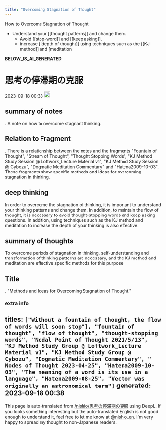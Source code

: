```yaml
---
title: "Overcoming Stagnation of Thought"
---
```


How to Overcome Stagnation of Thought
- Understand your [[thought patterns]] and change them.
    - Avoid [[stop-word]] and [[keep asking]].
    - Increase [[depth of thought]] using techniques such as the [[KJ method]] and [meditation

__BELOW_IS_AI_GENERATED__
# 思考の停滞期の克服
 2023-09-18 00:38 <img src='https://scrapbox.io/api/pages/nishio-en/omni/icon' alt='omni.icon' height="19.5"/>
## summary of notes
.
A note on how to overcome stagnant thinking.

## Relation to Fragment
.
There is a relationship between the notes and the fragments "Fountain of Thought", "Stream of Thought", "Thought Stopping Words", "KJ Method Study Session @ Loftwork_Lecture Material v1", "KJ Method Study Session @ Cybozu", "Dogmatic Meditation Commentary" and "Hatena2009-10-03". These fragments show specific methods and ideas for overcoming stagnation in thinking.

## deep thinking
In order to overcome the stagnation of thinking, it is important to understand your thinking patterns and change them. In addition, to maintain the flow of thought, it is necessary to avoid thought-stopping words and keep asking questions. In addition, using techniques such as the KJ method and meditation to increase the depth of your thinking is also effective.

## summary of thoughts
To overcome periods of stagnation in thinking, self-understanding and transformation of thinking patterns are necessary, and the KJ method and meditation are effective specific methods for this purpose.

## Title
.
"Methods and Ideas for Overcoming Stagnation of Thought."

### extra info
titles: `["Without a fountain of thought, the flow of words will soon stop"], "fountain of thought", "flow of thought", "thought-stopping words", "Nodal Point of Thought 2021/5/13", "KJ Method Study Group @ Loftwork_Lecture Material v1", "KJ Method Study Group @ Cybozu", "Dogmatic Meditation Commentary", " Nodes of Thought 2023-04-25", "Hatena2009-10-03", "The meaning of a word is its use in a language", "Hatena2009-08-25", "Vector was originally an astronomical term"]`
generated: 2023-09-18 00:38
---
This page is auto-translated from [/nishio/思考の停滞期の克服](https://scrapbox.io/nishio/思考の停滞期の克服) using DeepL. If you looks something interesting but the auto-translated English is not good enough to understand it, feel free to let me know at [@nishio_en](https://twitter.com/nishio_en). I'm very happy to spread my thought to non-Japanese readers.